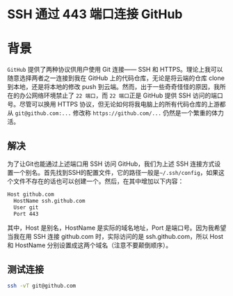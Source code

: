 # SSH 通过 443 端口连接 GitHub


# 背景
`GitHub` 提供了两种协议供用户使用 Git 连接—— SSH 和 HTTPS。理论上我可以随意选择两者之一连接到我在 GitHub 上的代码仓库，无论是将云端的仓库 clone 到本地，还是将本地的修改 push 到云端。然而，出于一些奇奇怪怪的原因，我所在的办公网络环境禁止了 `22 端口`，而 `22 端口`正是 GitHub 提供 SSH 访问的端口号。尽管可以换用 HTTPS 协议，但无论如何将我电脑上的所有代码仓库的上游都从 `git@github.com:...` 修改称 `https://github.com/...` 仍然是一个繁重的体力活。

## 解决
为了让Git也能通过上述端口用 SSH 访问 GitHub，我们为上述 SSH 连接方式设置一个别名。首先找到SSH的配置文件，它的路径一般是`~/.ssh/config`，如果这个文件不存在的话也可以创建一个。然后，在其中增加以下内容：  
```sh
Host github.com
  HostName ssh.github.com
  User git
  Port 443
```
其中，Host 是别名，HostName 是实际的域名地址，Port 是端口号。因为我希望当我在用 SSH 连接 github.com 时，实际访问的是 ssh.github.com，所以 Host 和 HostName 分别设置成这两个域名（注意不要颠倒顺序）。

## 测试连接
```sh 
ssh -vT git@github.com
```
